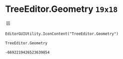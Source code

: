 # TreeEditor.Geometry `19x18`
<img src="/img/TreeEditor.Geometry.png" width=19 height=18>

``` CSharp
EditorGUIUtility.IconContent("TreeEditor.Geometry")
```
```
TreeEditor.Geometry
```
```
-6692219426523639854
```
